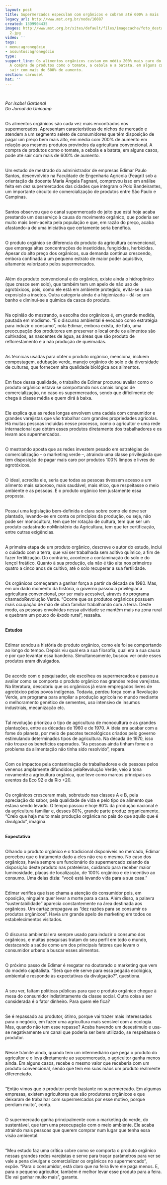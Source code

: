 ```yaml
---
layout: post
title: Supermercados especulam com orgânicos e cobram até 600% a mais
legacy_url: http://www.mst.org.br/node/16087
created: 1399904435
images: http://www.mst.org.br/sites/default/files/imagecache/foto_destaque/supermercado
  2.jpg
video: ''
tags:
- menu:agronegócio
- assuntos:agronegócio
type: 
support_line: Os alimentos orgânicos custam em média 200% mais caro do que os convencionais.
  A compra de produtos como o tomate, a cebola e a batata, em alguns casos, pode até
  sair com mais de 600% de aumento.
section: carousel
hat: ''
---
```

<p><em><br type="_moz"></em></p><p><em>Por Isabel Gardenal<br>Do Jornal da Unicamp</em></p><p><br>Os alimentos orgânicos são cada vez mais encontrados nos supermercados. Apresentam características de nichos de mercado e atendem a um segmento seleto de consumidores que têm disposição de pagar um preço bem mais alto, em média com 200% de aumento em relação aos mesmos produtos provindos da agricultura convencional. A compra de produtos como o tomate, a cebola e a batata, em alguns casos, pode até sair com mais de 600% de aumento.</p><p><br>Um estudo de mestrado do administrador de empresas Edimar Paulo Santos, desenvolvido na Faculdade de Engenharia Agrícola (Feagri) sob a orientação da docente Maria Ângela Fagnani, comprovou isso em análise feita em dez supermercados das cidades que integram o Polo Bandeirantes, um importante circuito de comercialização de produtos entre São Paulo e Campinas.</p><p><br>Santos observou que o canal supermercado do jeito que está hoje acaba prestando um desserviço à causa do movimento orgânico, que poderia ser muito mais bem-aceita pela população e que, em razão do preço, acaba afastando-a de uma iniciativa que certamente seria benéfica.</p><p><br>O produto orgânico se diferencia do produto da agricultura convencional, que emprega altas concentrações de inseticidas, fungicidas, herbicidas. Apesar do alto preço dos orgânicos, sua demanda continua crescendo, embora confinada a um pequeno estrato de maior poder aquisitivo, altamente valorizado pelos supermercados.</p><p><br>Além do produto convencional e do orgânico, existe ainda o hidropônico (que cresce sem solo), que também tem um apelo de não uso de agrotóxicos, pois, como ele está em ambiente protegido, evita-se a sua exposição a insetos. Outra categoria ainda é a higienizada – dá-se um banho e diminui-se a química da casca do produto.</p><p><br>Na opinião do mestrando, a escolha dos orgânicos é, em grande medida, pautada em modismo. “E o discurso ambiental é evocado como estratégia para induzir o consumo”, nota Edimar, embora exista, de fato, uma preocupação dos produtores em preservar o local onde os alimentos são cultivados, as nascentes de água, as áreas que são produto de reflorestamento e a não produção de queimadas.</p><p><br>As técnicas usadas para obter o produto orgânico, menciona, incluem compostagem, adubação verde, manejo orgânico do solo e da diversidade de culturas, que fornecem alta qualidade biológica aos alimentos.</p><p><br>Em face dessa qualidade, o trabalho de Edimar procurou avaliar como o produto orgânico estava se comportando nos canais longos de comercialização, no caso os supermercados, sendo que dificilmente ele chega à classe média e quem dirá à baixa.</p><p><br>Ele explica que as redes longas envolvem uma cadeia com consumidor e grandes varejistas que vão trabalhar com grandes propriedades agrícolas. Há muitas pessoas incluídas nesse processo, como o agricultor e uma rede internacional que obtém esses produtos diretamente dos trabalhadores e os levam aos supermercados.</p><p><br>O mestrando aposta que as redes investem pesado em estratégias de comercialização – o marketing verde –, atraindo uma classe privilegiada que tem disposição de pagar mais caro por produtos 100% limpos e livres de agrotóxicos.</p><p><br>O ideal, acredita ele, seria que todas as pessoas tivessem acesso a um alimento mais saboroso, mais saudável, mais ético, que respeitasse o meio ambiente e as pessoas. E o produto orgânico tem justamente essa proposta.</p><p><br>Possui uma legislação bem-definida e clara sobre como ele deve ser plantado, levando-se em conta os princípios da produção, ou seja, não pode ser monocultura, tem que ter rotação de cultura, tem que ser um produto cadastrado noMinistério da Agricultura, tem que ter certificação, entre outras exigências.</p><p><br>A primeira etapa de um produto orgânico, descreve o autor do estudo, inclui o cuidado com a terra, que vai ser trabalhada sem aditivo químico, a fim de fazer fertilização. Do contrário, acontece a contaminação do solo e do lençol freático. Quanto à sua produção, ela não é tão alta nos primeiros quatro a cinco anos de cultivo, até o solo recuperar a sua fertilidade.</p><p><br>Os orgânicos começaram a ganhar força a partir da década de 1980. Mas, em um dado momento da história, o governo passou a privilegiar a agricultura convencional, por ser mais acessível, através do programa chamadoRevolução Verde. “Ocorre que os produtos orgânicos possuem mais ocupação de mão de obra familiar trabalhando com a terra. Deste modo, as pessoas envolvidas nessa atividade se mantêm mais na zona rural e quebram um pouco do êxodo rural”, ressalta.</p><p><br><strong>Estudos</strong></p><p><br>Edimar sondou a história do produto orgânico, como ele foi se comportando ao longo do tempo. Depois viu qual era a sua filosofia, qual era a sua causa e por que levantar essa bandeira. Simultaneamente, buscou ver onde esses produtos eram divulgados.</p><p><br>De acordo com o pesquisador, ele escolheu os supermercados e passou a avaliar como se comporta o produto orgânico nas grandes redes varejistas. Na literatura, descobriu que os orgânicos já eram empregados livres de agrotóxico pelos povos indígenas. Todavia, perdeu força com a Revolução Verde, um programa para ampliar a produção agrícola no mundo mediante o melhoramento genético de sementes, uso intensivo de insumos industriais, mecanização etc.</p><p><br>Tal revolução priorizou o tipo de agricultura de monocultura e as grandes plantações, entre as décadas de 1960 e de 1970. A ideia era acabar com a fome do planeta, por meio de pacotes tecnológicos criados pelo governo estimulando determinados tipos de agricultura. Na década de 1970, isso não trouxe os benefícios esperados. “As pessoas ainda tinham fome e o problema da alimentação não tinha sido resolvido”, repara.</p><p><br>Com os impactos pela contaminação de trabalhadores e de pessoas pelos venenos amplamente difundidos pelaRevolução Verde, veio à tona novamente a agricultura orgânica, que teve como marcos principais os eventos da Eco 92 e da Rio +20.</p><p><br>Os orgânicos cresceram mais, sobretudo nas classes A e B, pela apreciação do sabor, pela qualidade de vida e pelo tipo de alimento que estava sendo levado. O tempo passou e hoje 80% da produção nacional é da agricultura familiar e, desses 80%, grande parte produz organicamente. “Creio que haja muito mais produção orgânica no país do que aquilo que é divulgado”, imagina.</p><p><br><strong>Expectativa</strong></p><p><br>Olhando o produto orgânico e o tradicional disponíveis no mercado, Edimar percebeu que o tratamento dado a eles não era o mesmo. No caso dos orgânicos, havia sempre um funcionário do supermercado zelando da disposição deste produto nas prateleiras, cuidando para receber maior luminosidade, placas de localização, de 100% orgânico e de incentivo ao consumo. Uma delas dizia: “você está levando vida para a sua casa.”</p><p><br>Edimar verifica que isso chama a atenção do consumidor pois, em oposição, ninguém quer levar a morte para a casa. Além disso, a palavra “sustentabilidade” aparecia constantemente na área destinada aos orgânicos. Um cartaz propagava as “dez razões para se consumir os produtos orgânicos”. Havia um grande apelo de marketing em todos os estabelecimentos visitados.</p><p><br>O discurso ambiental era sempre usado para induzir o consumo dos orgânicos, e muitas pesquisas tratam do seu perfil em todo o mundo, destacando a saúde como um dos principais fatores que levam o consumidor urbano a buscar esses alimentos.</p><p><br>O próximo passo de Edimar é resgatar no doutorado o marketing que vem do modelo capitalista. “Será que ele serve para essa pegada ecológica, ambiental e responde às expectativas da divulgação?”, questiona.</p><p><br>A seu ver, faltam políticas públicas para que o produto orgânico chegue à mesa do consumidor indistintamente da classe social. Outra coisa a ser considerada é o fator dinheiro. Para quem ele fica?</p><p><br>Se é repassado ao produtor, ótimo, porque vai trazer mais interessados para o negócio, em fazer uma agricultura mais sensível com a ecologia. Mas, quando não tem esse repasse? Acaba havendo um desestímulo e usa-se negativamente um canal que poderia ser bem utilizado, se respeitasse o produtor.</p><p><br>Nesse trâmite ainda, quando tem um intermediário que pega o produto do agricultor e o leva diretamente ao supermercado, o agricultor ganha menos ainda. Em alguns casos, recebe o mesmo valor que receberia com um produto convencional, sendo que tem em suas mãos um produto realmente diferenciado.</p><p><br>“Então vimos que o produtor perde bastante no supermercado. Em algumas empresas, existem agricultores que são produtores orgânicos e que deixaram de trabalhar com supermercados por esse motivo, porque perdiam muito”, conta.</p><p><br>O supermercado ganha principalmente com o marketing do verde, do sustentável, que tem uma preocupação com o meio ambiente. Ele acaba atraindo mais pessoas que querem comprar num lugar que tenha essa visão ambiental.</p><p><br>“Meu estudo faz uma crítica sobre como se comporta o produto orgânico nessas grandes redes varejistas e serve para traçar parâmetros para ver se vale a pena divulgar e comercializar os orgânicos no supermercado”, expõe. “Para o consumidor, está claro que na feira livre ele paga menos. E, para o pequeno agricultor, também é melhor levar esse produto para a feira. Ele vai ganhar muito mais”, garante.</p><p>&nbsp;</p><p>&nbsp;</p>

